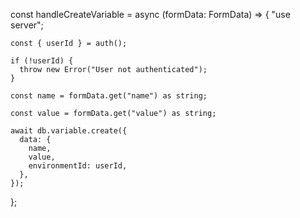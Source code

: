 const handleCreateVariable = async (formData: FormData) => {
"use server";

    const { userId } = auth();

    if (!userId) {
      throw new Error("User not authenticated");
    }

    const name = formData.get("name") as string;

    const value = formData.get("value") as string;

    await db.variable.create({
      data: {
        name,
        value,
        environmentId: userId,
      },
    });

};
